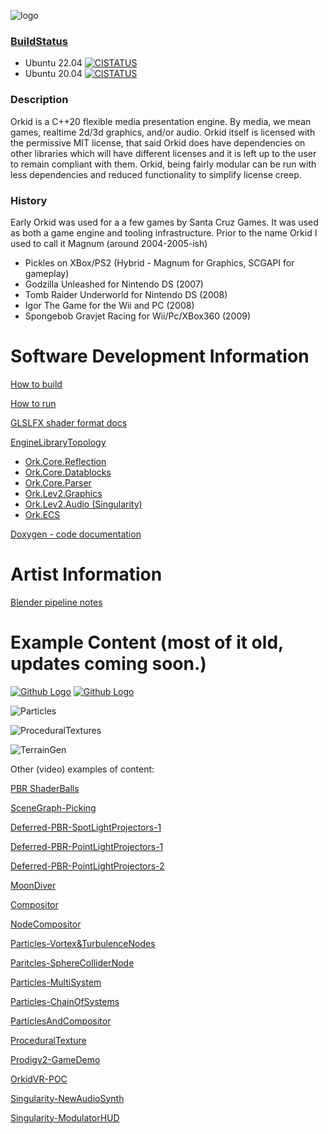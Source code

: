 
![logo](https://github.com/tweakoz/orkid/blob/develop/ork.data/dox/doxylogo.png "OrkidLogo")


### [BuildStatus](https://www.orkid-engine.dev:4431)

* Ubuntu 22.04 [![CISTATUS](https://www.orkid-engine.dev:4431/orkid-ix-ub2204/develop/status.svg)](https://www.orkid-engine.dev:4431)
* Ubuntu 20.04 [![CISTATUS](https://www.orkid-engine.dev:4431/orkid-ix-ub2004/develop/status.svg)](https://www.orkid-engine.dev:4431)

### Description

Orkid is a C++20 flexible media presentation engine. By media, we mean games, realtime 2d/3d graphics, and/or audio. Orkid itself is licensed with the permissive MIT license, that said Orkid does have dependencies on other libraries which will have different licenses and it is left up to the user to remain compliant with them. Orkid, being fairly modular can be run with less dependencies and reduced functionality to simplify license creep.

### History

Early Orkid was used for a a few games by Santa Cruz Games. It was used as both a game engine and tooling infrastructure. Prior to the name Orkid I used to call it Magnum (around 2004-2005-ish)
 * Pickles on XBox/PS2 (Hybrid - Magnum for Graphics, SCGAPI for gameplay)
 * Godzilla Unleashed for Nintendo DS (2007)
 * Tomb Raider Underworld for Nintendo DS (2008)
 * Igor The Game for the Wii and PC (2008)
 * Spongebob Gravjet Racing for Wii/Pc/XBox360 (2009)
 
 
Software Development Information
========

[How to build](ork.dox/building.md)

[How to run](ork.dox/running.md)

[GLSLFX shader format docs](ork.dox/glslfx.md)

[EngineLibraryTopology](ork.dox/engine_layout.md)
   * [Ork.Core.Reflection](ork.dox/reflection.md)
   * [Ork.Core.Datablocks](ork.dox/datablocks.md)
   * [Ork.Core.Parser](ork.dox/parser.md)
   * [Ork.Lev2.Graphics](ork.dox/lev2-graphics.md)
   * [Ork.Lev2.Audio (Singularity)](ork.dox/singularity.md)
   * [Ork.ECS](ork.dox/ecs.md)

[Doxygen - code documentation](https://www.orkid-engine.net:4430/doxygen_html/index.html)

Artist Information
========

[Blender pipeline notes](ork.dox/blender.md)

Example Content (most of it old, updates coming soon.)
========

<a href="https://media.githubusercontent.com/media/tweakoz/orkid/develop/ork.data/misc/screenshot_pbr.png"><img src="https://github.com/tweakoz/orkid/blob/develop/ork.data/misc/th_screenshot_pbr.png" title="Github Logo"></a>
<a href="https://media.githubusercontent.com/media/tweakoz/orkid/develop/ork.data/misc/shadowedptexspotlight.png"><img src="https://github.com/tweakoz/orkid/blob/develop/ork.data/misc/th_shadowedptexspotlight.png" title="Github Logo"></a>

![Particles](http://tweakoz.com/resources/images/th_sshot_psys.jpg)

![ProceduralTextures](http://tweakoz.com/resources/images/th_sshot_proctex.jpg)

![TerrainGen](http://tweakoz.com/resources/images/th_terrain03.jpg)

Other (video) examples of content:

[PBR ShaderBalls](https://www.youtube.com/watch?v=LtlVotV_9vg_)

[SceneGraph-Picking](https://youtu.be/d39JF4ApsVw)

[Deferred-PBR-SpotLightProjectors-1](https://www.youtube.com/watch?v=AwhDNZPhcBk)

[Deferred-PBR-PointLightProjectors-1](https://www.youtube.com/watch?v=ffEbkF9l4yw)

[Deferred-PBR-PointLightProjectors-2](https://www.youtube.com/watch?v=Xem37Nfp-d8)

[MoonDiver](https://youtu.be/2zNd4k_6I6s)

[Compositor](https://www.youtube.com/watch?v=zLBhF8WCDgQ)

[NodeCompositor](https://www.youtube.com/watch?v=AGMazbsbJYE)

[Particles-Vortex&TurbulenceNodes](https://youtu.be/Qr8QK6ns0Tk)

[Paritcles-SphereColliderNode](https://www.youtube.com/watch?v=yb9a6k4VeaU)

[Particles-MultiSystem](https://www.youtube.com/watch?v=o7uJFNQc3Go)

[Particles-ChainOfSystems](https://youtu.be/sQTiz0Ooo6I)

[ParticlesAndCompositor](https://www.youtube.com/watch?v=qmULG3ZOoS0)

[ProceduralTexture](https://www.youtube.com/watch?v=FdAfxQjR3AQ)

[Prodigy2-GameDemo](http://tweakoz.com/resources/videos/p2d.mp4)

[OrkidVR-POC](https://www.youtube.com/watch?v=6tOPVw8T_sU)

[Singularity-NewAudioSynth](https://www.youtube.com/watch?v=irBaba13quQ)

[Singularity-ModulatorHUD](https://www.youtube.com/watch?v=1PEXp9-6eRA)

